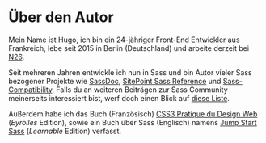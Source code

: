 
# Über den Autor

Mein Name ist Hugo, ich bin ein 24-jähriger Front-End Entwickler aus Frankreich, lebe seit 2015 in Berlin (Deutschland) und arbeite derzeit bei [N26](https://n26.com).

Seit mehreren Jahren entwickle ich nun in Sass und bin Autor vieler Sass bezogener Projekte wie [SassDoc](http://sassdoc.com), [SitePoint Sass Reference](http://sitepoint.com/sass-reference/) und [Sass-Compatibility](http://sass-compatibility.github.io). Falls du an weiteren Beiträgen zur Sass Community meinerseits interessiert bist, werf doch einen Blick auf [diese Liste](http://github.com/HugoGiraudel/awesome-sass).

Außerdem habe ich das Buch (Französisch) [CSS3 Pratique du Design Web](http://www.amazon.fr/dp/2212140231) (*Eyrolles* Edition), sowie ein Buch über Sass (Englisch) namens [Jump Start Sass](https://learnable.com/books/jump-start-sass) (*Learnable* Edition) verfasst.
